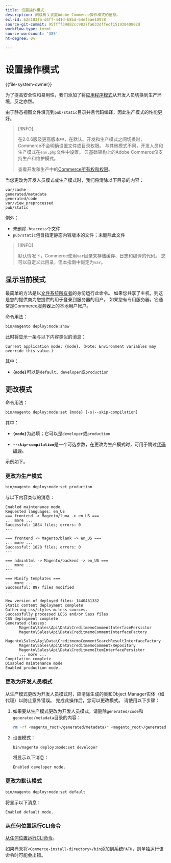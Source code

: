 ```yaml
---
title: 设置操作模式
description: 阅读有关设置Adobe Commerce操作模式的信息。
exl-id: 62d183fa-d4ff-441d-b8bd-64ef5ae10978
source-git-commit: 95ffff39d82cc9027fa633dffedf15193040802d
workflow-type: tm+mt
source-wordcount: '385'
ht-degree: 0%

---
```


# 设置操作模式

{{file-system-owner}}

为了提高安全性和易用性，我们添加了将[应用程序模式](../bootstrap/application-modes.md)从开发人员切换到生产环境，反之亦然。

由于静态视图文件填充到`pub/static`目录并且代码编译，因此生产模式的性能更好。

>[!INFO]
>
>在2.0.6版及更高版本中，在默认、开发和生产模式之间切换时，Commerce不会明确设置文件或目录权限。 与其他模式不同，开发人员和生产模式在`env.php`文件中设置。 云基础架构上的Adobe Commerce仅支持生产和维护模式。
>
>查看开发和生产中的[Commerce所有权和权限](../deployment/file-system-permissions.md)。

当您更改为开发人员模式或生产模式时，我们将清除以下目录的内容：

```terminal
var/cache
generated/metadata
generated/code
var/view_preprocessed
pub/static
```

例外：

- 未删除`.htaccess`个文件
- `pub/static`包含指定静态内容版本的文件；未删除此文件

>[!INFO]
>
>默认情况下，Commerce使用`var`目录来存储缓存、日志和编译的代码。 您可以自定义此目录，但本指南中假定为`var`。

## 显示当前模式

最简单的方法是以[文件系统所有者](../../installation/prerequisites/file-system/overview.md)的身份运行此命令。 如果您共享了主机，则这是您的提供商为您提供的用于登录到服务器的用户。 如果您有专用服务器，它通常是Commerce服务器上的本地用户帐户。

命令用法：

```bash
bin/magento deploy:mode:show
```

此时将显示一条与以下内容类似的消息：

```terminal
Current application mode: {mode}. (Note: Environment variables may override this value.)
```

其中：

- **`{mode}`**&#x200B;可以是`default`、`developer`或`production`

## 更改模式

命令用法：

```bash
bin/magento deploy:mode:set {mode} [-s|--skip-compilation]
```

其中：

- **`{mode}`**&#x200B;为必填；它可以是`developer`或`production`

- **`--skip-compilation`**&#x200B;是一个可选参数，在更改为生产模式时，可用于跳过[代码编译](../cli/code-compiler.md)。

示例如下。

### 更改为生产模式

```bash
bin/magento deploy:mode:set production
```

与以下内容类似的消息：

```terminal
Enabled maintenance mode
Requested languages: en_US
=== frontend -> Magento/luma -> en_US ===
... more ...
Successful: 1884 files; errors: 0
---

=== frontend -> Magento/blank -> en_US ===
... more ...
Successful: 1828 files; errors: 0
---

=== adminhtml -> Magento/backend -> en_US ===
... more ...
---

=== Minify templates ===
... more ...
Successful: 897 files modified
---

New version of deployed files: 1440461332
Static content deployment complete
Gathering css/styles-m.less sources.
Successfully processed LESS and/or Sass files
CSS deployment complete
Generated classes:
      Magento\Sales\Api\Data\CreditmemoCommentInterfacePersistor
      Magento\Sales\Api\Data\CreditmemoCommentInterfaceFactory
      Magento\Sales\Api\Data\CreditmemoCommentSearchResultInterfaceFactory
      Magento\Sales\Api\Data\CreditmemoComment\Repository
      Magento\Sales\Api\Data\CreditmemoItemInterfacePersistor
      ... more ...
Compilation complete
Disabled maintenance mode
Enabled production mode.
```

### 更改为开发人员模式

从生产模式更改为开发人员模式时，应清除生成的类和Object Manager实体（如代理）以防止意外错误。 完成此操作后，您可以更改模式。 请使用以下步骤：

1. 如果要从生产模式更改为开发人员模式，请删除`generated/code`和`generated/metadata`目录的内容：

   ```bash
   rm -rf <magento_root>/generated/metadata/* <magento_root>/generated/code/*
   ```

1. 设置模式：

   ```bash
   bin/magento deploy:mode:set developer
   ```

   将显示以下消息：

   ```terminal
   Enabled developer mode.
   ```

### 更改为默认模式

```bash
bin/magento deploy:mode:set default
```

将显示以下消息：

```terminal
Enabled default mode.
```

### 从任何位置运行CLI命令

[从任何位置运行CLI命令](../cli/config-cli.md#config-install-cli-first)。

如果尚未将`<Commerce-install-directory>/bin`添加到系统`PATH`，则单独运行该命令时可能会出错。
